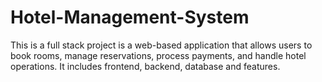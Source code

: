 # Hotel-Management-System
This is a full stack project is a web-based application that allows users to book rooms, manage reservations, process payments, and handle hotel operations. It includes frontend, backend, database and features.
